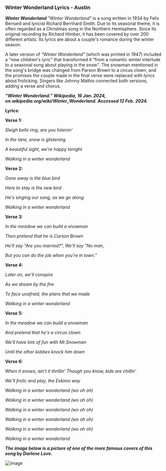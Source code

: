 ### Winter Wonderland Lyrics - Austin
***Winter Wonderland***
*"Winter Wonderland"* is a song written in 1934 by Felix Bernard and lyricist Richard Bernhard Smith. Due to its seasonal theme, it is often regarded as a Christmas song in the Northern Hemisphere. Since its original recording by Richard Himber, it has been covered by over 200 different artists. Its lyrics are about a couple's romance during the winter season.

A later version of *"Winter Wonderland"* (which was printed in 1947) included a "new children's lyric" that transformed it "from a romantic winter interlude to a seasonal song about playing in the snow". The snowman mentioned in the song's bridge was changed from Parson Brown to a circus clown, and the promises the couple made in the final verse were replaced with lyrics about frolicking. Singers like Johnny Mathis connected both versions, adding a verse and chorus.

***“Winter Wonderland.” Wikipedia, 16 Jan. 2024, en.wikipedia.org/wiki/Winter_Wonderland. Accessed 12 Feb. 2024.***

**Lyrics:**

**Verse 1:**

*Sleigh bells ring, are you listenin'*

*In the lane, snow is glistening*

*A beautiful sight, we're happy tonight*

*Walking in a winter wonderland*

**Verse 2:**

*Gone away is the blue bird*

*Here to stay is the new bird*

*He's singing our song, as we go along*

*Walking in a winter wonderland*

**Verse 3:**

*In the meadow we can build a snowman*

*Then pretend that he is Carson Brown*

*He'll say "Are you married?", We'll say "No man,*

*But you can do the job when you're in town."*

**Verse 4:**

*Later on, we'll conspire*

*As we dream by the fire*

*To face unafraid, the plans that we made*

*Walking in a winter wonderland*

**Verse 5:**

*In the meadow we can build a snowman*

*And pretend that he's a circus clown*

*We'll have lots of fun with Mr.Snowman*

*Until the other kiddies knock him down*

**Verse 6:**

*When it snows, ain't it thrillin'*
*Though you know, kids are chillin'*

*We'll frolic and play, the Eskimo way*

*Walking in a winter wonderland (wo oh oh)*

*Walking in a winter wonderland (wo oh oh)*

*Walking in a winter wonderland (wo oh oh)*

*Walking in a winter wonderland (wo oh oh)*

*Walking in a winter wonderland (wo oh oh)*

*Walking in a winter wonderland*


***The image below is a picture of one of the more famous covers of this song by Darlene Love.***

![image](https://github.com/FactionsAustin/austins-repository/assets/33794728/33af9a4a-4328-4ff1-b980-3b6d4adb72b6)


